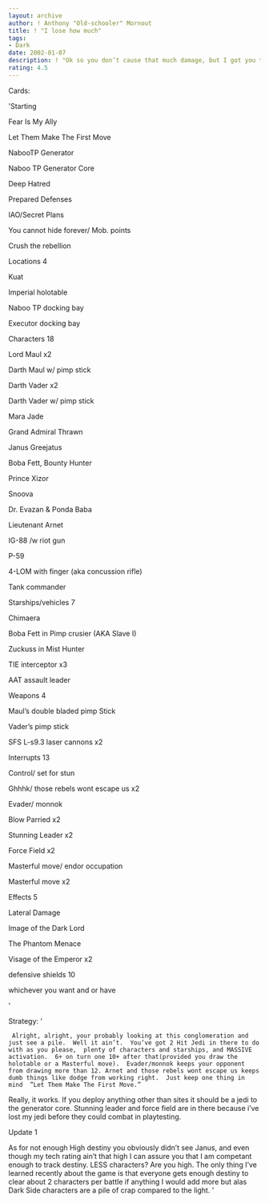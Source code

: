 ```yaml
---
layout: archive
author: ! Anthony "Old-schooler" Mornout
title: ! "I lose how much"
tags:
- Dark
date: 2002-01-07
description: ! "Ok so you don’t cause that much damage, but I got you to read this far.  DS lightsaber combat."
rating: 4.5
---
```

Cards: 

'Starting

Fear Is My Ally

Let Them Make The First Move

NabooTP Generator

Naboo TP Generator Core

Deep Hatred

Prepared Defenses

IAO/Secret Plans

You cannot hide forever/ Mob. points

Crush the rebellion


Locations 4

Kuat

Imperial holotable

Naboo TP docking bay

Executor docking bay


Characters 18

Lord Maul x2

Darth Maul w/ pimp stick

Darth Vader x2

Darth Vader w/ pimp stick

Mara Jade

Grand Admiral Thrawn

Janus Greejatus

Boba Fett, Bounty Hunter

Prince Xizor

Snoova

Dr. Evazan & Ponda Baba

Lieutenant Arnet

IG-88 /w riot gun

P-59

4-LOM with finger (aka concussion rifle)

Tank commander


Starships/vehicles 7

Chimaera

Boba Fett in Pimp crusier (AKA Slave I)

Zuckuss in Mist Hunter

TIE interceptor x3

AAT assault leader


Weapons 4 

Maul’s double bladed pimp Stick

Vader’s pimp stick

SFS L-s9.3 laser cannons x2


Interrupts 13

Control/ set for stun

Ghhhk/ those rebels wont escape us x2

Evader/ monnok

Blow Parried x2

Stunning Leader x2

Force Field x2

Masterful move/ endor occupation

Masterful move x2


Effects 5

Lateral Damage 

Image of the Dark Lord

The Phantom Menace

Visage of the Emperor x2


defensive shields 10

whichever you want and or have

'

Strategy: '

     Alright, alright, your probably looking at this conglomeration and just see a pile.  Well it ain’t.  You’ve got 2 Hit Jedi in there to do with as you please,  plenty of characters and starships, and MASSIVE activation.  6+ on turn one 10+ after that(provided you draw the holotable or a Masterful move).  Evader/monnok keeps your opponent from drawing more than 12. Arnet and those rebels wont escape us keeps dumb things like dodge from working right.  Just keep one thing in mind  ”Let Them Make The First Move.”

Really, it works.  If you deploy anything other than sites it should be a jedi to the generator core. Stunning leader and force field are in there because i’ve lost my jedi before they could combat in playtesting.  


Update 1  

  As for not enough High destiny you obviously didn’t see Janus,  and even though my tech rating ain’t that high I can assure you that I am competant enough to track destiny.  LESS characters?  Are you high.  The only thing I’ve learned recently about the game is that everyone gets enough destiny to clear about 2 characters per battle if anything I would add more but alas Dark Side characters are a pile of crap compared to the light.    '